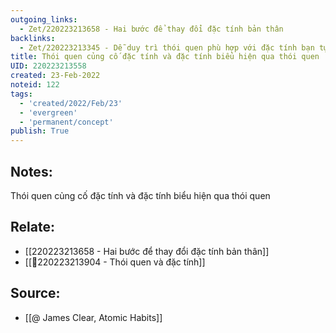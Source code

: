```yaml
---
outgoing_links:
  - Zet/220223213658 - Hai bước để thay đổi đặc tính bản thân
backlinks:
  - Zet/220223213345 - Dễ duy trì thói quen phù hợp với đặc tính bạn tự hào
title: Thói quen củng cố đặc tính và đặc tính biểu hiện qua thói quen
UID: 220223213558
created: 23-Feb-2022
noteid: 122
tags:
  - 'created/2022/Feb/23'
  - 'evergreen'
  - 'permanent/concept'
publish: True
---
```

## Notes:
Thói quen củng cố đặc tính và đặc tính biểu hiện qua thói quen

## Relate:
- [[220223213658 - Hai bước để thay đổi đặc tính bản thân]]
- [[💬220223213904 - Thói quen và đặc tính]]

## Source:
- [[@ James Clear, Atomic Habits]]




